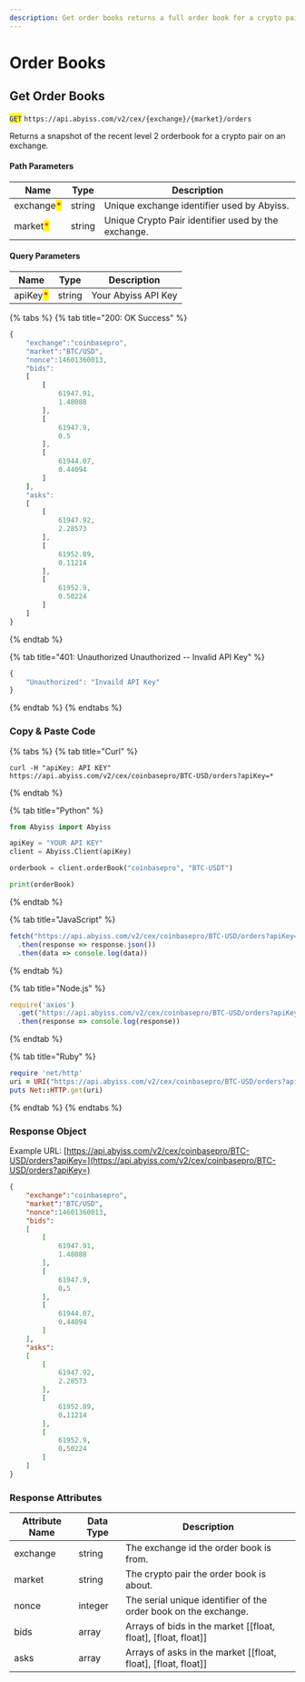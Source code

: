 ```yaml
---
description: Get order books returns a full order book for a crypto pair from an exchange.
---
```


# Order Books

## Get Order Books

<mark style="color:blue;">`GET`</mark> `https://api.abyiss.com/v2/cex/{exchange}/{market}/orders`

Returns a snapshot of the recent level 2 orderbook for a crypto pair on an exchange.

#### Path Parameters

| Name                                       | Type   | Description                                         |
| ------------------------------------------ | ------ | --------------------------------------------------- |
| exchange<mark style="color:red;">\*</mark> | string | Unique exchange identifier used by Abyiss.          |
| market<mark style="color:red;">\*</mark>   | string | Unique Crypto Pair identifier used by the exchange. |

#### Query Parameters

| Name                                     | Type   | Description         |
| ---------------------------------------- | ------ | ------------------- |
| apiKey<mark style="color:red;">\*</mark> | string | Your Abyiss API Key |

{% tabs %}
{% tab title="200: OK Success" %}
```javascript
{
    "exchange":"coinbasepro",
    "market":"BTC/USD",
    "nonce":14601360013,
    "bids":
    [
        [
            61947.91,
            1.48088
        ],
        [
            61947.9,
            0.5
        ],
        [
            61944.07,
            0.44094
        ]
    ],
    "asks":
    [
        [
            61947.92,
            2.28573
        ],
        [
            61952.89,
            0.11214
        ],
        [
            61952.9,
            0.50224
        ]
    ]
}
```
{% endtab %}

{% tab title="401: Unauthorized Unauthorized -- Invalid API Key" %}
```javascript
{
    "Unauthorized": "Invaild API Key"
}
```
{% endtab %}
{% endtabs %}

### Copy & Paste Code

{% tabs %}
{% tab title="Curl" %}
```shell
curl -H "apiKey: API KEY" https://api.abyiss.com/v2/cex/coinbasepro/BTC-USD/orders?apiKey=*
```
{% endtab %}

{% tab title="Python" %}
```python
from Abyiss import Abyiss

apiKey = "YOUR API KEY" 
client = Abyiss.Client(apiKey)

orderbook = client.orderBook("coinbasepro", "BTC-USDT")

print(orderBook)
```
{% endtab %}

{% tab title="JavaScript" %}
```javascript
fetch("https://api.abyiss.com/v2/cex/coinbasepro/BTC-USD/orders?apiKey=*")
  .then(response => response.json())
  .then(data => console.log(data))
```
{% endtab %}

{% tab title="Node.js" %}
```javascript
require('axios')
  .get("https://api.abyiss.com/v2/cex/coinbasepro/BTC-USD/orders?apiKey=*")
  .then(response => console.log(response))
```
{% endtab %}

{% tab title="Ruby" %}
```ruby
require 'net/http'
uri = URI("https://api.abyiss.com/v2/cex/coinbasepro/BTC-USD/orders?apiKey=*")
puts Net::HTTP.get(uri)
```
{% endtab %}
{% endtabs %}

### Response Object

Example URL: [https://api.abyiss.com/v2/cex/coinbasepro/BTC-USD/orders?apiKey=](https://api.abyiss.com/v2/cex/coinbasepro/BTC-USD/orders?apiKey=)

```json
{
    "exchange":"coinbasepro",
    "market":"BTC/USD",
    "nonce":14601360013,
    "bids":
    [
        [
            61947.91,
            1.48088
        ],
        [
            61947.9,
            0.5
        ],
        [
            61944.07,
            0.44094
        ]
    ],
    "asks":
    [
        [
            61947.92,
            2.28573
        ],
        [
            61952.89,
            0.11214
        ],
        [
            61952.9,
            0.50224
        ]
    ]
}
```

### Response Attributes

| Attribute Name | Data Type | Description                                                      |
| -------------- | --------- | ---------------------------------------------------------------- |
| exchange       | string    | The exchange id the order book is from.                          |
| market         | string    | The crypto pair the order book is about.                         |
| nonce          | integer   | The serial unique identifier of the order book on the exchange.  |
| bids           | array     | Arrays of bids in the market \[\[float, float], \[float, float]] |
| asks           | array     | Arrays of asks in the market \[\[float, float], \[float, float]] |

